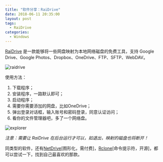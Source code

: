 ```yaml
---
title: "软件分享：RaiDrive"
date: 2018-06-11 20:35:00
layout: post
tags: 
  - RaiDrive
categories:
  - Windows
---
```


[RaiDrive](https://www.raidrive.com/) 是一款能够将一些网盘映射为本地网络磁盘的免费工具，支持 Google Drive、Google Photos、Dropbox、OneDrive、FTP、SFTP、WebDAV。

![raidrive](https://www.raidrive.com/file/2017/10/RaiDrive.Add_.Drive_.1.3.0.en_.png)

<!--more-->

使用方法：

1. 下载程序；
2. 安装程序，一路默认即可；
3. 启动程序；
4. 需要你需要添加的网盘，比如OneDrive；
5. 弹出登录对话框，输入账号和密码登录，同意认证访问；
6. 看你的文件管理器吧，多了一个网络盘。

![explorer](https://www.raidrive.com/file/2016/10/RaiDrive.Add_.Drive_.Explorer.English.png)

*注意：需要让 RaiDrive 在后台运行才可以，如退出，映射的磁盘也将断开！*

同类型的软件，还有[NetDrive](http://www.netdrive.net/)[图形化，需付费]，[Rclone](https://rclone.org/)[命令提示符，开源]，都可以尝试一下，找到自己最喜欢的那款。
